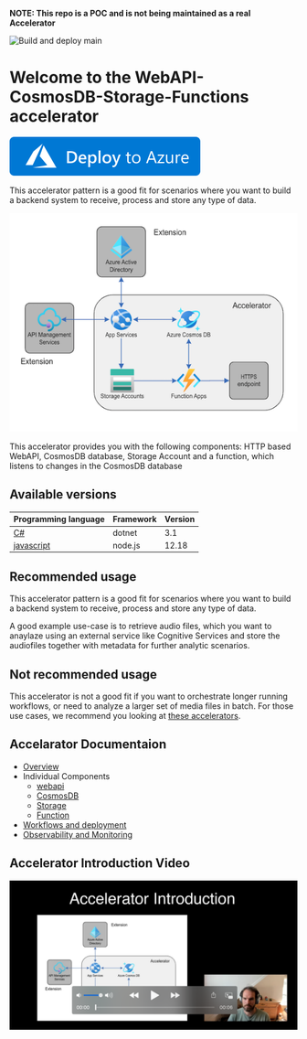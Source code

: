 **NOTE: This repo is a POC and is not being maintained as a real Accelerator**

![Build and deploy main](https://github.com/microsoft/github-accelerators/workflows/Build%20and%20deploy%20main/badge.svg)

# Welcome to the WebAPI-CosmosDB-Storage-Functions accelerator

[![Deploy To Azure](https://raw.githubusercontent.com/Azure/azure-quickstart-templates/master/1-CONTRIBUTION-GUIDE/images/deploytoazure.svg?sanitize=true)](https://cnabtoarm.com/azure/ghcr.io/squillace/github-accelerators/github-accelerator:v0.5.0?&simplyfy&timeout=12)


This accelerator pattern is a good fit for scenarios where you want to build a backend system to receive, process and store any type of data.

![Accelerator diagram](docs/img/acceleratordiagram.png)

This accelerator provides you with the following components: HTTP based WebAPI, CosmosDB database, Storage Account and a function, which listens to changes in the CosmosDB database

## Available versions

| Programming language | Framework | Version |
| -------------------- | --------- | ------- |
| [C#]()               | dotnet    | 3.1     |
| [javascript]()       | node.js   | 12.18   |

## Recommended usage

This accelerator pattern is a good fit for scenarios where you want to build a backend system to receive, process and store any type of data.

A good example use-case is to retrieve audio files, which you want to anaylaze using an external service like Cognitive Services and store the audiofiles together with metadata for further analytic scenarios.

## Not recommended usage

This accelerator is not a good fit if you want to orchestrate longer running workflows, or need to analyze a larger set of media files in batch. For those use cases, we recommend you looking at [these accelerators](http://www.microsoft.com).

## Accelarator Documentaion

- [Overview](docs)
- Individual Components
    - [webapi](docs)
    - [CosmosDB](docs)
    - [Storage](docs)
    - [Function](docs)
- [Workflows and deployment](docs)
- [Observability and Monitoring](docs)

## Accelerator Introduction Video

![Overview video preview](docs/img/videopreview.png)
